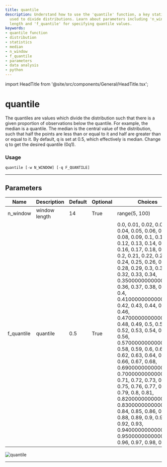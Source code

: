 ```yaml
---
title: quantile
description: Understand how to use the 'quantile' function, a key statistical tool
  used to divide distributions. Learn about parameters including 'n_window' for window
  length and 'f_quantile' for specifying quantile values.
keywords:
- quantile function
- distribution
- statistics
- median
- n_window
- f_quantile
- parameters
- data analysis
- python
---
```


import HeadTitle from '@site/src/components/General/HeadTitle.tsx';

<HeadTitle title="quantile - Qa - Crypto - Reference | OpenBB Terminal Docs" />

# quantile

The quantiles are values which divide the distribution such that there is a given proportion of observations below the quantile. For example, the median is a quantile. The median is the central value of the distribution, such that half the points are less than or equal to it and half are greater than or equal to it. By default, q is set at 0.5, which effectively is median. Change q to get the desired quantile (0q1).

### Usage

```python
quantile [-w N_WINDOW] [-q F_QUANTILE]
```

---

## Parameters

| Name | Description | Default | Optional | Choices |
| ---- | ----------- | ------- | -------- | ------- |
| n_window | window length | 14 | True | range(5, 100) |
| f_quantile | quantile | 0.5 | True | 0.0, 0.01, 0.02, 0.03, 0.04, 0.05, 0.06, 0.07, 0.08, 0.09, 0.1, 0.11, 0.12, 0.13, 0.14, 0.15, 0.16, 0.17, 0.18, 0.19, 0.2, 0.21, 0.22, 0.23, 0.24, 0.25, 0.26, 0.27, 0.28, 0.29, 0.3, 0.31, 0.32, 0.33, 0.34, 0.35000000000000003, 0.36, 0.37, 0.38, 0.39, 0.4, 0.41000000000000003, 0.42, 0.43, 0.44, 0.45, 0.46, 0.47000000000000003, 0.48, 0.49, 0.5, 0.51, 0.52, 0.53, 0.54, 0.55, 0.56, 0.5700000000000001, 0.58, 0.59, 0.6, 0.61, 0.62, 0.63, 0.64, 0.65, 0.66, 0.67, 0.68, 0.6900000000000001, 0.7000000000000001, 0.71, 0.72, 0.73, 0.74, 0.75, 0.76, 0.77, 0.78, 0.79, 0.8, 0.81, 0.8200000000000001, 0.8300000000000001, 0.84, 0.85, 0.86, 0.87, 0.88, 0.89, 0.9, 0.91, 0.92, 0.93, 0.9400000000000001, 0.9500000000000001, 0.96, 0.97, 0.98, 0.99 |

![quantile](https://user-images.githubusercontent.com/46355364/154307976-868e98e1-5a30-43c7-92fc-f221d09c5bd2.png)

---
